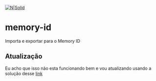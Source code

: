 [![N|Solid](https://wiki.scn.sap.com/wiki/download/attachments/1710/ABAP%20Development.png?version=1&modificationDate=1446673897000&api=v2)](https://www.sap.com/brazil/developer.html)

# memory-id
Importa e exportar para o Memory ID 

## Atualização
Eu acho que isso não esta funcionando bem e vou atualizando usando a solução desse [link](https://sapcodes.com/2015/11/23/export-import-table-cluster-across-multiple-external-session/)
